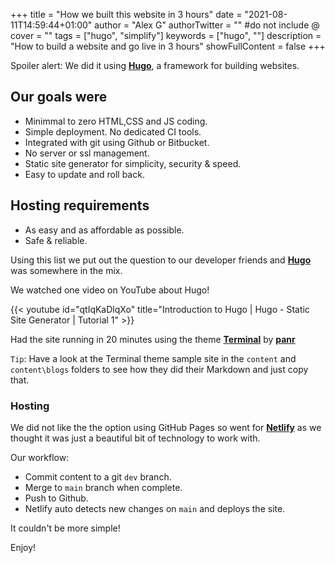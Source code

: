 +++
title = "How we built this website in 3 hours"
date = "2021-08-11T14:59:44+01:00"
author = "Alex G"
authorTwitter = "" #do not include @
cover = ""
tags = ["hugo", "simplify"]
keywords = ["hugo", ""]
description = "How to build a website and go live in 3 hours"
showFullContent = false
+++

Spoiler alert: We did it using [**Hugo**](https://gohugo.io/), a framework for building websites.

## Our goals were

- Minimmal to zero HTML,CSS and JS coding.
- Simple deployment. No dedicated CI tools.
- Integrated with git using Github or Bitbucket.
- No server or ssl management.
- Static site generator for simplicity, security & speed.
- Easy to update and roll back.

## Hosting requirements

- As easy and as affordable as possible.
- Safe & reliable.

Using this list we put out the question to our developer friends and [**Hugo**](https://gohugo.io/) was somewhere in the mix.

We watched one video on YouTube about Hugo!

{{< youtube id="qtIqKaDlqXo" title="Introduction to Hugo | Hugo - Static Site Generator | Tutorial 1" >}}

Had the site running in 20 minutes using the theme [**Terminal**](https://github.com/panr/hugo-theme-terminal) by [**panr**](https://github.com/panr)

`Tip`: Have a look at the Terminal theme sample site in the `content` and `content\blogs` folders to see how they did their Markdown and just copy that.

### Hosting

We did not like the the option using GitHub Pages so went for [**Netlify**](https://www.netlify.com/) as we thought it was just a beautiful bit of technology to work with.

Our workflow:

- Commit content to a git `dev` branch.
- Merge to `main` branch when complete.
- Push to Github.
- Netlify auto detects new changes on `main` and deploys the site.

It couldn't be more simple!

Enjoy!